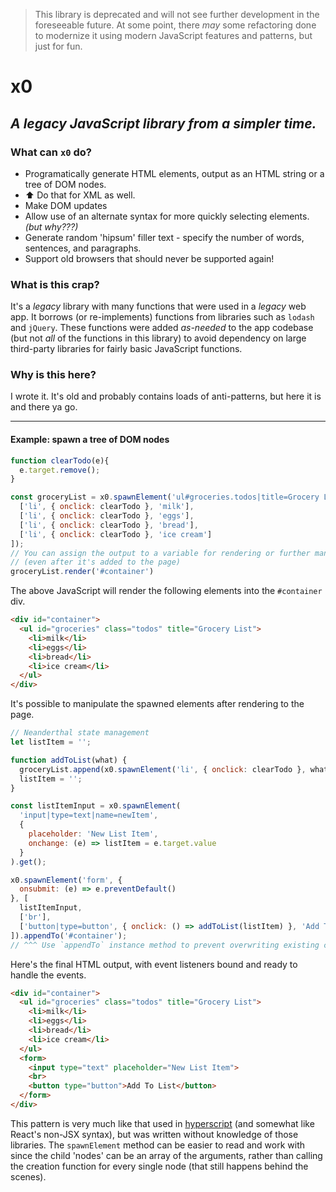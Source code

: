 > This library is deprecated and will not see further development in the foreseeable future. 
> At some point, there _may_ some refactoring done to modernize it using modern JavaScript 
> features and patterns, but just for fun.

# x0

## _A legacy JavaScript library from a simpler time._

### What can `x0` do?

 - Programatically generate HTML elements, output as an HTML string or a tree of DOM nodes.
 - ⬆️ Do that for XML as well.
 - Make DOM updates
 - Allow use of an alternate syntax for more quickly selecting elements. _(but why???)_
 - Generate random 'hipsum' filler text - specify the number of words, sentences, and paragraphs.
 - Support old browsers that should never be supported again!

### What is this crap?

It's a _legacy_ library with many functions that were used in a _legacy_ web app. It borrows 
(or re-implements) functions from libraries such as `lodash` and `jQuery`. These functions were 
added _as-needed_ to the app codebase (but not _all_ of the functions in this library) to avoid 
dependency on large third-party libraries for fairly basic JavaScript functions.

### Why is this here?

I wrote it. It's old and probably contains loads of anti-patterns, but here it is and there ya go.

---

#### Example: spawn a tree of DOM nodes

```js
function clearTodo(e){
  e.target.remove();
}

const groceryList = x0.spawnElement('ul#groceries.todos|title=Grocery List', [
  ['li', { onclick: clearTodo }, 'milk'],
  ['li', { onclick: clearTodo }, 'eggs'],
  ['li', { onclick: clearTodo }, 'bread'],
  ['li', { onclick: clearTodo }, 'ice cream']
]);
// You can assign the output to a variable for rendering or further manipulation
// (even after it's added to the page)
groceryList.render('#container')
```

The above JavaScript will render the following elements into the `#container` div.

```html
<div id="container">
  <ul id="groceries" class="todos" title="Grocery List">
    <li>milk</li>
    <li>eggs</li>
    <li>bread</li>
    <li>ice cream</li>
  </ul>
</div>
```

It's possible to manipulate the spawned elements after rendering to the page.

```js
// Neanderthal state management
let listItem = '';

function addToList(what) {
  groceryList.append(x0.spawnElement('li', { onclick: clearTodo }, what).get());
  listItem = '';
}

const listItemInput = x0.spawnElement(
  'input|type=text|name=newItem', 
  { 
    placeholder: 'New List Item',
    onchange: (e) => listItem = e.target.value
  }
).get();

x0.spawnElement('form', {
  onsubmit: (e) => e.preventDefault() 
}, [
  listItemInput,
  ['br'],
  ['button|type=button', { onclick: () => addToList(listItem) }, 'Add To List']
]).appendTo('#container');
// ^^^ Use `appendTo` instance method to prevent overwriting existing content
```

Here's the final HTML output, with event listeners bound and ready to handle the events.

```html
<div id="container">
  <ul id="groceries" class="todos" title="Grocery List">
    <li>milk</li>
    <li>eggs</li>
    <li>bread</li>
    <li>ice cream</li>
  </ul>
  <form>
    <input type="text" placeholder="New List Item">
    <br>
    <button type="button">Add To List</button>
  </form>
</div>
```

This pattern is very much like that used in [hyperscript](https://github.com/hyperhype/hyperscript) 
(and somewhat like React's non-JSX syntax), but was written without knowledge of those libraries.
The `spawnElement` method can be easier to read and work with since the child 'nodes' can be an
array of the arguments, rather than calling the creation function for every single node (that still
happens behind the scenes).

